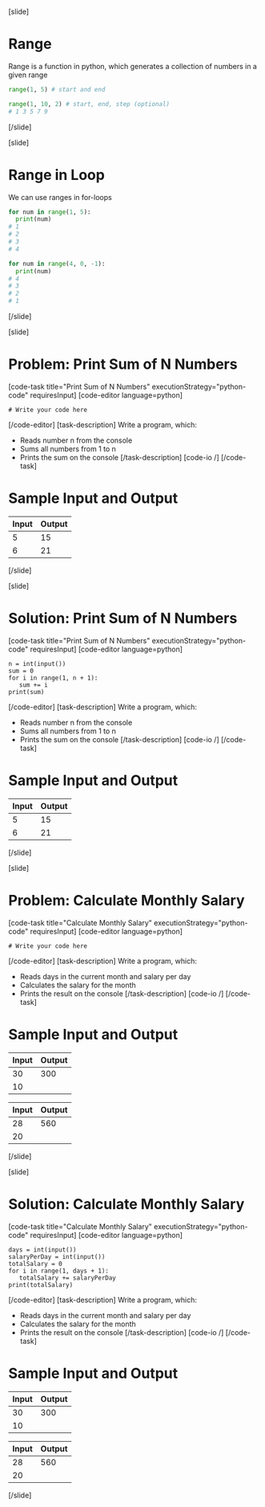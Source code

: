 [slide]
# Range
Range is a function in python, which generates a collection of numbers in a given range

```python
range(1, 5) # start and end
```

```python
range(1, 10, 2) # start, end, step (optional)
# 1 3 5 7 9
```
[/slide]

[slide]
# Range in Loop
We can use ranges in for-loops
```python
for num in range(1, 5):
  print(num)
# 1
# 2
# 3
# 4
```

```python
for num in range(4, 0, -1):
  print(num)
# 4
# 3
# 2
# 1
```
[/slide]

[slide]
# Problem: Print Sum of N Numbers
[code-task title="Print Sum of N Numbers" executionStrategy="python-code" requiresInput]
[code-editor language=python]
```
# Write your code here
```
[/code-editor]
[task-description]
Write a program, which:

* Reads number n from the console
* Sums all numbers from 1 to n
* Prints the sum on the console
[/task-description]
[code-io /]
[/code-task]
# Sample Input and Output
|Input|Output|
|-----|------|
|5|15|
|6|21|
[/slide]

[slide]
# Solution: Print Sum of N Numbers
[code-task title="Print Sum of N Numbers" executionStrategy="python-code" requiresInput]
[code-editor language=python]
```
n = int(input())
sum = 0
for i in range(1, n + 1):
   sum += i
print(sum)
```
[/code-editor]
[task-description]
Write a program, which:

* Reads number n from the console
* Sums all numbers from 1 to n
* Prints the sum on the console
[/task-description]
[code-io /]
[/code-task]
# Sample Input and Output
|Input|Output|
|-----|------|
|5|15|
|6|21|
[/slide]

[slide]
# Problem: Calculate Monthly Salary
[code-task title="Calculate Monthly Salary" executionStrategy="python-code" requiresInput]
[code-editor language=python]
```
# Write your code here
```
[/code-editor]
[task-description]
Write a program, which:

* Reads days in the current month and salary per day
* Calculates the salary for the month
* Prints the result on the console
[/task-description]
[code-io /]
[/code-task]
# Sample Input and Output
|Input|Output|
|-----|------|
|30|300|
|10||

|Input|Output|
|-----|------|
|28|560|
|20||
[/slide]

[slide]
# Solution: Calculate Monthly Salary
[code-task title="Calculate Monthly Salary" executionStrategy="python-code" requiresInput]
[code-editor language=python]
```
days = int(input())
salaryPerDay = int(input())
totalSalary = 0
for i in range(1, days + 1):
   totalSalary += salaryPerDay
print(totalSalary)
```
[/code-editor]
[task-description]
Write a program, which:

* Reads days in the current month and salary per day
* Calculates the salary for the month
* Prints the result on the console
[/task-description]
[code-io /]
[/code-task]
# Sample Input and Output
|Input|Output|
|-----|------|
|30|300|
|10||

|Input|Output|
|-----|------|
|28|560|
|20||
[/slide]